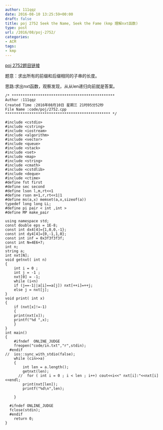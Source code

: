 ```yaml
---
author: 111qqz
date: 2016-08-10 13:25:59+00:00
draft: false
title: poj 2752 Seek the Name, Seek the Fame (kmp 理解nxt函数)
type: post
url: /2016/08/poj-2752/
categories:
- ACM
tags:
- kmp
---
```


[poj 2752题目链接](http://poj.org/problem?id=2752)

题意：求出所有的前缀和后缀相同的子串的长度。

思路:求出nxt函数，观察发现，从从len递归向前就是答案。





    
    /* ***********************************************
    Author :111qqz
    Created Time :2016年08月10日 星期三 21时05分52秒
    File Name :code/poj/2752.cpp
    ************************************************ */
    
    #include <cstdio>
    #include <cstring>
    #include <iostream>
    #include <algorithm>
    #include <vector>
    #include <queue>
    #include <stack>
    #include <set>
    #include <map>
    #include <string>
    #include <cmath>
    #include <cstdlib>
    #include <deque>
    #include <ctime>
    #define fst first
    #define sec second
    #define lson l,m,rt<<1
    #define rson m+1,r,rt<<1|1
    #define ms(a,x) memset(a,x,sizeof(a))
    typedef long long LL;
    #define pi pair < int ,int >
    #define MP make_pair
    
    using namespace std;
    const double eps = 1E-8;
    const int dx4[4]={1,0,0,-1};
    const int dy4[4]={0,-1,1,0};
    const int inf = 0x3f3f3f3f;
    const int N=4E6+7;
    int n;
    string a;
    int nxt[N];
    void getnxt( int n)
    {
        int i = 0 ;
        int j = -1 ;
        nxt[0] = -1;
        while (i<n)
    	if (j==-1||a[i]==a[j]) nxt[++i]=++j;
    	else j = nxt[j];
    }
    void print( int x)
    {
        if (nxt[x]!=-1)
        {
    	print(nxt[x]);
    	printf("%d ",x);
        }
    }
    int main()
    {
    	#ifndef  ONLINE_JUDGE 
    	freopen("code/in.txt","r",stdin);
      #endif
    //	ios::sync_with_stdio(false);
    	while (cin>>a)
    	{
    	    int len = a.length();
    	    getnxt(len);
    	  //  for ( int i = 0 ; i < len ; i++) cout<<i<<" nxt[i]:"<<nxt[i]<<endl;
    	    print(nxt[len]);
    	    printf("%d\n",len);
    	
    	}
    
      #ifndef ONLINE_JUDGE  
      fclose(stdin);
      #endif
        return 0;
    }
    





